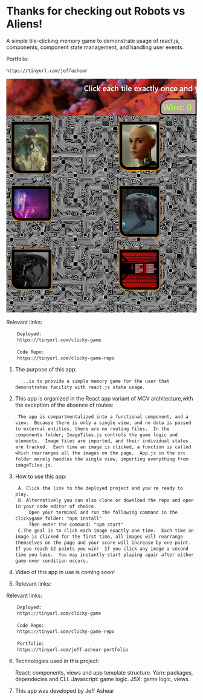 # Thanks for checking out Robots vs Aliens!
A simple tile-clicking memory game to demonstrate usage of react.js, components, component state management, and handling user events.

Portfolio:

    https://tinyurl.com/jeffashear

![Welcome](./src/images/clickyGame.jpg)


Relevant links: 

        Deployed:
        https://tinyurl.com/clicky-game

        Code Repo:
        https://tinyurl.com/clicky-game-repo




1. The purpose of this app:

         ...is to provide a simple memory game for the user that demonstrates facility with react.js state usage.


2. This app is organized in the React app variant of MCV architecture,with the exception of the absence of routes:

        The app is compartmentalized into a functional component, and a view.  Because there is only a single view, and no data is passed to external entities, there are no routing files.  In the components folder, ImageTiles.js controls the game logic and elements.  Image files are imported, and their individual states are tracked.  Each time an image is clicked, a function is called which rearranges all the images on the page.  App.js in the src folder merely handles the single view, importing everything from imageTiles.js.

3. How to use this app:

        A. Click the link to the deployed project and you're ready to play.  
        B. Alternatively you can also clone or download the repo and open in your code editor of choice.
            Open your terminal and run the following command in the clickygame folder: "npm install"
            Then enter the command: "npm start"
        C.The goal is to click each image exactly one time.  Each time an image is clicked for the first time, all images will rearrange themselves on the page and your score will increase by one point.  If you reach 12 points you win!  If you click any image a second time you lose.  You may instantly start playing again after either game-over condition occurs.
        

4.  Video of this app in use is coming soon!

5. Relevant links:

Relevant links: 

        Deployed:
        https://tinyurl.com/clicky-game

        Code Repo:
        https://tinyurl.com/clicky-game-repo

        Portfolio:
        https://tinyurl.com/jeff-ashear-portfolio


6. Technologies used in this project:

    React: components, views and app template structure.
    Yarn: packages, dependecies and CLI.
    Javascript: game logic.
    JSX: game logic, views.

7. This app was developed by Jeff Ashear
